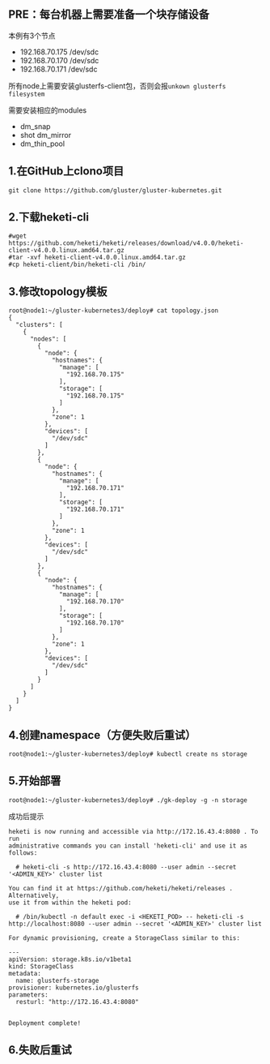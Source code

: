 ## PRE：每台机器上需要准备一个块存储设备

本例有3个节点

* 192.168.70.175 /dev/sdc
* 192.168.70.170 /dev/sdc
* 192.168.70.171 /dev/sdc

所有node上需要安装glusterfs-client包，否则会报`unkown glusterfs filesystem`

需要安装相应的modules

* dm\_snap
* shot
  dm\_mirror
* dm\_thin\_pool

## 1.在GitHub上clono项目

```
git clone https://github.com/gluster/gluster-kubernetes.git
```

## 2.下载heketi-cli

```
#wget https://github.com/heketi/heketi/releases/download/v4.0.0/heketi-client-v4.0.0.linux.amd64.tar.gz
#tar -xvf heketi-client-v4.0.0.linux.amd64.tar.gz
#cp heketi-client/bin/heketi-cli /bin/
```

## 3.修改topology模板

```
root@node1:~/gluster-kubernetes3/deploy# cat topology.json
{
  "clusters": [
    {
      "nodes": [
        {
          "node": {
            "hostnames": {
              "manage": [
                "192.168.70.175"
              ],
              "storage": [
                "192.168.70.175"
              ]
            },
            "zone": 1
          },
          "devices": [
            "/dev/sdc"
          ]
        },
        {
          "node": {
            "hostnames": {
              "manage": [
                "192.168.70.171"
              ],
              "storage": [
                "192.168.70.171"
              ]
            },
            "zone": 1
          },
          "devices": [
            "/dev/sdc"
          ]
        },
        {
          "node": {
            "hostnames": {
              "manage": [
                "192.168.70.170"
              ],
              "storage": [
                "192.168.70.170"
              ]
            },
            "zone": 1
          },
          "devices": [
            "/dev/sdc"
          ]
        }
      ]
    }
  ]
}
```

## 4.创建namespace（方便失败后重试）

```
root@node1:~/gluster-kubernetes3/deploy# kubectl create ns storage
```

## 5.开始部署

```
root@node1:~/gluster-kubernetes3/deploy# ./gk-deploy -g -n storage
```

成功后提示

```
heketi is now running and accessible via http://172.16.43.4:8080 . To run
administrative commands you can install 'heketi-cli' and use it as follows:

  # heketi-cli -s http://172.16.43.4:8080 --user admin --secret '<ADMIN_KEY>' cluster list

You can find it at https://github.com/heketi/heketi/releases . Alternatively,
use it from within the heketi pod:

  # /bin/kubectl -n default exec -i <HEKETI_POD> -- heketi-cli -s http://localhost:8080 --user admin --secret '<ADMIN_KEY>' cluster list

For dynamic provisioning, create a StorageClass similar to this:

---
apiVersion: storage.k8s.io/v1beta1
kind: StorageClass
metadata:
  name: glusterfs-storage
provisioner: kubernetes.io/glusterfs
parameters:
  resturl: "http://172.16.43.4:8080"


Deployment complete!

```

## 6.失败后重试



